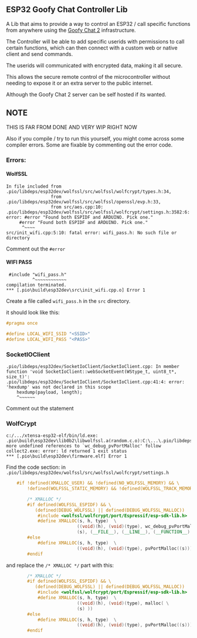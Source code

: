 ## ESP32 Goofy Chat Controller Lib

A Lib that aims to provide a way to control an ESP32 / call specific functions from anywhere using the [Goofy Chat 2](https://github.com/marceldobehere/goofy-chat-app-v2) infrastructure.

The Controller will be able to add specific userids with permissions to call certain functions, which can then connect with a custom web or native client and send commands.

The userids will communicated with encrypted data, making it all secure.

This allows the secure remote control of the microcontroller without needing to expose it or an extra server to the public internet.

Although the Goofy Chat 2 server can be self hosted if its wanted.



## NOTE

THIS IS FAR FROM DONE AND VERY WIP RIGHT NOW

Also if you compile / try to run this yourself, you might come across some compiler errors. Some are fixable by commenting out the error code.

### Errors:

#### WolfSSL

```
In file included from .pio/libdeps/esp32dev/wolfssl/src/wolfssl/wolfcrypt/types.h:34,
                 from .pio/libdeps/esp32dev/wolfssl/src/wolfssl/openssl/evp.h:33,
                 from src/aes.cpp:10:
.pio/libdeps/esp32dev/wolfssl/src/wolfssl/wolfcrypt/settings.h:3582:6: error: #error "Found both ESPIDF and ARDUINO. Pick one."
     #error "Found both ESPIDF and ARDUINO. Pick one."
      ^~~~~
src/init_wifi.cpp:5:10: fatal error: wifi_pass.h: No such file or directory
```

Comment out the `#error`


#### WIFI PASS
```
 #include "wifi_pass.h"
          ^~~~~~~~~~~~~
compilation terminated.
*** [.pio\build\esp32dev\src\init_wifi.cpp.o] Error 1
```

Create a file called `wifi_pass.h` in the `src` directory.

it should look like this:
```cpp
#pragma once

#define LOCAL_WIFI_SSID "<SSID>"
#define LOCAL_WIFI_PASS "<PASS>"
```

### SocketIOClient
```
.pio/libdeps/esp32dev/SocketIoClient/SocketIoClient.cpp: In member function 'void SocketIoClient::webSocketEvent(WStype_t, uint8_t*, size_t)':
.pio/libdeps/esp32dev/SocketIoClient/SocketIoClient.cpp:41:4: error: 'hexdump' was not declared in this scope
    hexdump(payload, length);
    ^~~~~~~
```

Comment out the statement


### WolfCrypt
```
c:/.../xtensa-esp32-elf/bin/ld.exe: .pio\build\esp32dev\lib0b2\libwolfssl.a(random.c.o):C:\...\.pio/libdeps/esp32dev/wolfssl/src/wolfcrypt/src/random.c:522: more undefined references to `wc_debug_pvPortMalloc' follow
collect2.exe: error: ld returned 1 exit status
*** [.pio\build\esp32dev\firmware.elf] Error 1
```

Find the code section: in `.pio/libdeps/esp32dev/wolfssl/src/wolfssl/wolfcrypt/settings.h`
```cpp
    #if !defined(XMALLOC_USER) && !defined(NO_WOLFSSL_MEMORY) && \
        !defined(WOLFSSL_STATIC_MEMORY) && !defined(WOLFSSL_TRACK_MEMORY)

        /* XMALLOC */
        #if defined(WOLFSSL_ESPIDF) && \
           (defined(DEBUG_WOLFSSL) || defined(DEBUG_WOLFSSL_MALLOC))
            #include <wolfssl/wolfcrypt/port/Espressif/esp-sdk-lib.h>
            #define XMALLOC(s, h, type)  \
                           ((void)(h), (void)(type), wc_debug_pvPortMalloc( \
                           (s), (__FILE__), (__LINE__), (__FUNCTION__) ))
        #else
            #define XMALLOC(s, h, type)  \
                           ((void)(h), (void)(type), pvPortMalloc((s)))
        #endif
```

and replace the `/* XMALLOC */` part with this:

```cpp
        /* XMALLOC */
        #if defined(WOLFSSL_ESPIDF) && \
           (defined(DEBUG_WOLFSSL) || defined(DEBUG_WOLFSSL_MALLOC))
            #include <wolfssl/wolfcrypt/port/Espressif/esp-sdk-lib.h>
            #define XMALLOC(s, h, type)  \
                           ((void)(h), (void)(type), malloc( \
                           (s) ))
        #else
            #define XMALLOC(s, h, type)  \
                           ((void)(h), (void)(type), pvPortMalloc((s)))
        #endif
```